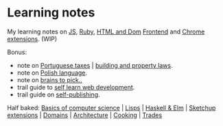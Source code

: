 # Learning notes

My learning notes on [JS](on-native-methods-tricks-quirks.js), [Ruby](on-native-methods-tricks-quirks.rb), [HTML and Dom](on-js-dom-html-css.html) [Frontend](on-js-frontend-frameworks.js) and [Chrome extensions](on-extensions-chrome.js). (WIP)

Bonus:

- note on [Portuguese taxes](on-portuguese-tax-system.md) | [building and property laws](on-portuguese-building-property-laws.md).
- note on [Polish language](on-polish-language.yaml).
- note on [brains to pick..](on-brains-to-pick.md)
- trail guide to [self learn web development](trail-guide-web-development.md).
- trail guide on [self-publishing](trail-guide-self-publishing.md).

Half baked: [Basics of computer science](on-computer-science-for-noobs.md) | [Lisps](on-lisps.md) | [Haskell & Elm](on-haskell-elm.md) | [Sketchup extensions](on-extensions-sketchup.md) | [Domains](on-domains.md) | [Architecture](on-architecture.md) | [Cooking](on-cooking.md) | [Trades](on-trades.md)